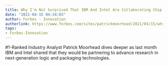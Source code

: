 ```yaml
---
title: Why I'm Not Surprised That IBM And Intel Are Collaborating Chip Tech
date: "2021-04-15 04:34:03"
author: Forbes - Innovation
authorlink: https://www.forbes.com/sites/patrickmoorhead/2021/04/15/why-im-not-surprised-that-ibm-and-intel-are-collaborating-chip-tech/
tags:
- Forbes-Innovation
---
```

#1-Ranked Industry Analyst Patrick Moorhead dives deeper as last month IBM and Intel shared that they would be partnering to advance research in next-generation logic and packaging technologies.